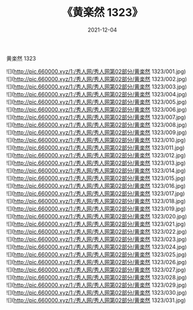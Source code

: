 ﻿---
layout: post
title:  《黄楽然 1323》
date:   2021-12-04
img: http://pic.660000.xyz/1:/秀人网/秀人网第02部分/黄楽然 1323/000.jpg
categories: [美女, 清纯, 唯美]
---

黄楽然 1323

  ![](http://pic.660000.xyz/1:/秀人网/秀人网第02部分/黄楽然 1323/001.jpg) <br> ![](http://pic.660000.xyz/1:/秀人网/秀人网第02部分/黄楽然 1323/002.jpg) <br> ![](http://pic.660000.xyz/1:/秀人网/秀人网第02部分/黄楽然 1323/003.jpg) <br> ![](http://pic.660000.xyz/1:/秀人网/秀人网第02部分/黄楽然 1323/004.jpg) <br> ![](http://pic.660000.xyz/1:/秀人网/秀人网第02部分/黄楽然 1323/005.jpg) <br> ![](http://pic.660000.xyz/1:/秀人网/秀人网第02部分/黄楽然 1323/006.jpg) <br> ![](http://pic.660000.xyz/1:/秀人网/秀人网第02部分/黄楽然 1323/007.jpg) <br> ![](http://pic.660000.xyz/1:/秀人网/秀人网第02部分/黄楽然 1323/008.jpg) <br> ![](http://pic.660000.xyz/1:/秀人网/秀人网第02部分/黄楽然 1323/009.jpg) <br> ![](http://pic.660000.xyz/1:/秀人网/秀人网第02部分/黄楽然 1323/010.jpg) <br> ![](http://pic.660000.xyz/1:/秀人网/秀人网第02部分/黄楽然 1323/011.jpg) <br> ![](http://pic.660000.xyz/1:/秀人网/秀人网第02部分/黄楽然 1323/012.jpg) <br> ![](http://pic.660000.xyz/1:/秀人网/秀人网第02部分/黄楽然 1323/013.jpg) <br> ![](http://pic.660000.xyz/1:/秀人网/秀人网第02部分/黄楽然 1323/014.jpg) <br> ![](http://pic.660000.xyz/1:/秀人网/秀人网第02部分/黄楽然 1323/015.jpg) <br> ![](http://pic.660000.xyz/1:/秀人网/秀人网第02部分/黄楽然 1323/016.jpg) <br> ![](http://pic.660000.xyz/1:/秀人网/秀人网第02部分/黄楽然 1323/017.jpg) <br> ![](http://pic.660000.xyz/1:/秀人网/秀人网第02部分/黄楽然 1323/018.jpg) <br> ![](http://pic.660000.xyz/1:/秀人网/秀人网第02部分/黄楽然 1323/019.jpg) <br> ![](http://pic.660000.xyz/1:/秀人网/秀人网第02部分/黄楽然 1323/020.jpg) <br> ![](http://pic.660000.xyz/1:/秀人网/秀人网第02部分/黄楽然 1323/021.jpg) <br> ![](http://pic.660000.xyz/1:/秀人网/秀人网第02部分/黄楽然 1323/022.jpg) <br> ![](http://pic.660000.xyz/1:/秀人网/秀人网第02部分/黄楽然 1323/023.jpg) <br> ![](http://pic.660000.xyz/1:/秀人网/秀人网第02部分/黄楽然 1323/024.jpg) <br> ![](http://pic.660000.xyz/1:/秀人网/秀人网第02部分/黄楽然 1323/025.jpg) <br> ![](http://pic.660000.xyz/1:/秀人网/秀人网第02部分/黄楽然 1323/026.jpg) <br> ![](http://pic.660000.xyz/1:/秀人网/秀人网第02部分/黄楽然 1323/027.jpg) <br> ![](http://pic.660000.xyz/1:/秀人网/秀人网第02部分/黄楽然 1323/028.jpg) <br> ![](http://pic.660000.xyz/1:/秀人网/秀人网第02部分/黄楽然 1323/029.jpg) <br> ![](http://pic.660000.xyz/1:/秀人网/秀人网第02部分/黄楽然 1323/030.jpg) <br> ![](http://pic.660000.xyz/1:/秀人网/秀人网第02部分/黄楽然 1323/031.jpg) <br>